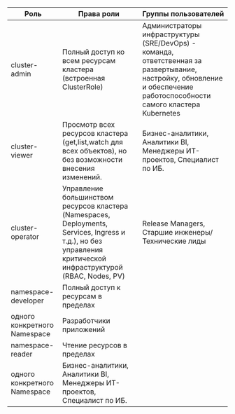 | Роль  | Права роли | Группы пользователей |
| --- | --- | --- |
| cluster-admin | Полный доступ ко всем ресурсам кластера (встроенная ClusterRole) | Администраторы инфраструктуры (SRE/DevOps) - команда, ответственная за развертывание, настройку, обновление и обеспечение работоспособности самого кластера Kubernetes |
|cluster-viewer | Просмотр всех ресурсов кластера (get,list,watch для всех объектов), но без возможности внесения изменений. | Бизнес-аналитики, Аналитики BI, Менеджеры ИТ-проектов, Специалист по ИБ.|
| cluster-operator | Управление большинством ресурсов кластера (Namespaces, Deployments, Services, Ingress и т.д.), но без управления критической инфраструктурой (RBAC, Nodes, PV)| Release Managers, Старшие инженеры/Технические лиды |
| namespace-developer | Полный доступ к ресурсам в пределах
одного конкретного Namespace | Разработчики приложений |
| namespace-reader | Чтение ресурсов в пределах
одного конкретного Namespace | Бизнес-аналитики, Аналитики BI, Менеджеры ИТ-проектов, Специалист по ИБ. |